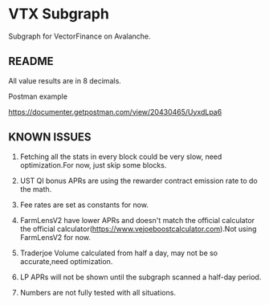 # VTX Subgraph

Subgraph for VectorFinance on Avalanche.

## README

All value results are in 8 decimals.

Postman example

https://documenter.getpostman.com/view/20430465/UyxdLpa6

## KNOWN ISSUES

1. Fetching all the stats in every block could be very slow, need optimization.For now, just skip some blocks.

2. UST QI bonus APRs are using the rewarder contract emission rate to do the math.

3. Fee rates are set as constants for now.

4. FarmLensV2 have lower APRs and doesn't match the official calculator the official calculator(https://www.vejoeboostcalculator.com).Not using FarmLensV2 for now.

5. Traderjoe Volume calculated from half a day, may not be so accurate,need optimization.

6. LP APRs will not be shown until the subgraph scanned a half-day period.

7. Numbers are not fully tested with all situations.
